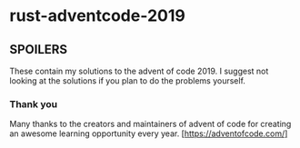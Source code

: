 # rust-adventcode-2019
## SPOILERS
These contain my solutions to the advent of code 2019. I suggest not looking at the solutions if you plan to do the problems yourself. 

### Thank you
Many thanks to the creators and maintainers of advent of code for creating an awesome learning opportunity every year. [https://adventofcode.com/]
